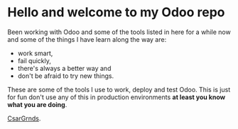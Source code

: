 Hello and welcome to my Odoo repo
===

Been working with Odoo and some of the tools listed in here for a while now and some of the things I have learn along the way are: 
- work smart, 
- fail quickly, 
- there's always a better way and 
- don't be afraid to try new things.

These are some of the tools I use to work, deploy and test Odoo. This is just for fun don't use any of this in production environments **at least you know what you are doing**. 

[CsarGrnds](https://csargrnds.com).